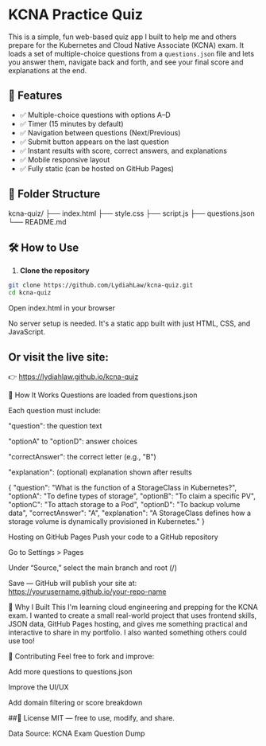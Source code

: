 # KCNA Practice Quiz

This is a simple, fun web-based quiz app I built to help me and others prepare for the Kubernetes and Cloud Native Associate (KCNA) exam. It loads a set of multiple-choice questions from a `questions.json` file and lets you answer them, navigate back and forth, and see your final score and explanations at the end.

## 🚀 Features

- ✅ Multiple-choice questions with options A–D
- ✅ Timer (15 minutes by default)
- ✅ Navigation between questions (Next/Previous)
- ✅ Submit button appears on the last question
- ✅ Instant results with score, correct answers, and explanations
- ✅ Mobile responsive layout
- ✅ Fully static (can be hosted on GitHub Pages)

## 📁 Folder Structure

kcna-quiz/
├── index.html
├── style.css
├── script.js
├── questions.json
└── README.md


## 🛠️ How to Use

1. **Clone the repository**

```bash
git clone https://github.com/LydiahLaw/kcna-quiz.git
cd kcna-quiz
```


Open index.html in your browser

No server setup is needed. It's a static app built with just HTML, CSS, and JavaScript.

## Or visit the live site:
👉 https://lydiahlaw.github.io/kcna-quiz

🧩 How It Works
Questions are loaded from questions.json

Each question must include:

"question": the question text

"optionA" to "optionD": answer choices

"correctAnswer": the correct letter (e.g., "B")

"explanation": (optional) explanation shown after results

{
  "question": "What is the function of a StorageClass in Kubernetes?",
  "optionA": "To define types of storage",
  "optionB": "To claim a specific PV",
  "optionC": "To attach storage to a Pod",
  "optionD": "To backup volume data",
  "correctAnswer": "A",
  "explanation": "A StorageClass defines how a storage volume is dynamically provisioned in Kubernetes."
}

Hosting on GitHub Pages
Push your code to a GitHub repository

Go to Settings > Pages

Under “Source,” select the main branch and root (/)

Save — GitHub will publish your site at:
https://yourusername.github.io/your-repo-name

🧠 Why I Built This
I'm learning cloud engineering and prepping for the KCNA exam. I wanted to create a small real-world project that uses frontend skills, JSON data, GitHub Pages hosting, and gives me something practical and interactive to share in my portfolio. I also wanted something others could use too!

🙌 Contributing
Feel free to fork and improve:

Add more questions to questions.json

Improve the UI/UX

Add domain filtering or score breakdown

##📜 License
MIT — free to use, modify, and share.

Data Source: KCNA Exam Question Dump
